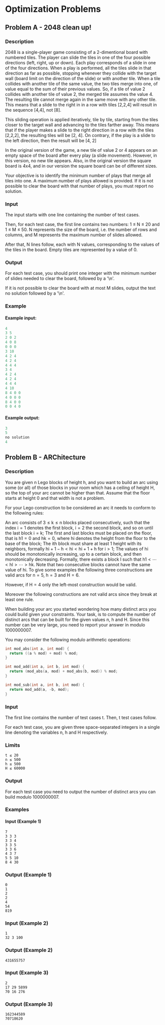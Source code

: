 # Optimization Problems

## Problem A - 2048 clean up!

### Description
2048 is a single-player game consisting of a 2-dimentional board with numbered tiles. The player can slide the tiles in one of the four possible directions (left, right, up or down). Each play corresponds of a slide in one of the four directions. When a play is performed, all the tiles slide in that direction as far as possible, stopping whenever they collide with the target wall (board limit on the direction of the slide) or with another tile. When a tile collides with another tile of the same value, the two tiles merge into one, of value equal to the sum of their previous values. So, if a tile of value 2 collides with another tile of value 2, the merged tile assumes the value 4. The resulting tile cannot merge again in the same move with any other tile. This means that a slide to the right in in a row with tiles [2,2,4] will result in the sequence [4,4], not [8].

This sliding operation is applied iteratively, tile by tile, starting from the tiles closer to the target wall and advancing to the tiles farther away. This means that if the player makes a slide to the right direction in a row with the tiles [2,2,2], the resulting tiles will be [2, 4]. On contrary, if the play is a slide to the left direction, then the result will be [4, 2]

In the original version of the game, a new tile of value 2 or 4 appears on an empty space of the board after every play (a slide movement). However, in this version, no new tile appears. Also, in the original version the square board is 4x4, and in our version the square board can be of different sizes.

Your objective is to identify the minimum number of plays that merge all tiles into one. A maximum number of plays allowed is provided. If it is not possible to clear the board with that number of plays, you must report no solution.

### Input
The input starts with one line containing the number of test cases.

Then, for each test case, the first line contains two numbers: 1 ≤ N ≤ 20 and 1 ≤ M ≤ 50. N represents the size of the board, i.e. the number of rows and columns, and M represents the maximum number of slides allowed.

After that, N lines follow, each with N values, corresponding to the values of the tiles in the board. Empty tiles are represented by a value of 0.

### Output
For each test case, you should print one integer with the minimum number of slides needed to clear the board, followed by a '\n'.

If it is not possible to clear the board with at most M slides, output the text no solution followed by a '\n'.

### Example
#### Example input:
```python
4
3 5
2 0 2 
4 0 8 
0 0 0 
3 10
4 2 4 
4 2 4 
4 4 4 
3 4
4 2 4 
4 2 4 
4 4 4 
4 10
8 4 0 0 
4 0 0 0 
8 4 0 0 
0 0 4 0
```
#### Example output:
```python
3
5
no solution
4
```

## Problem B - ARChitecture

### Description
You are given n Lego blocks of height h, and you want to build an arc using some (or all) of those blocks in your room which has a ceiling of height H, so the top of your arc cannot be higher than that. Assume that the floor starts at height 0 and that width is not a problem.

For your Lego construction to be considered an arc it needs to conform to the following rules:

An arc consists of 3 ≤ k ≤ n blocks placed consecutively, such that the index i = 1 denotes the first block, i = 2 the second block, and so on until the last block i = k;
The first and last blocks must be placed on the floor, that is h1 = 0 and hk = 0, where hi denotes the height from the floor to the base of the block;
The ith block must share at least 1 height with its neighbors, formally hi + 1 − h < hi < hi + 1 + h for i > 1;
The values of hi should be monotonically increasing, up to a certain block, and then monotonically decreasing. Formally, there exists a block l such that h1 < ⋯ < hl > ⋯ > hk. Note that two consecutive blocks cannot have the same value of hi.
To give some examples the following three constructions are valid arcs for n = 5, h = 3 and H = 6.

However, if H = 4 only the left-most construction would be valid.

Moreover the following constructions are not valid arcs since they break at least one rule.

When building your arc you started wondering how many distinct arcs you could build given your constraints. Your task, is to compute the number of distinct arcs that can be built for the given values n, h and H. Since this number can be very large, you need to report your answer in modulo 1000000007.

You may consider the following modulo arithmetic operations:
```cpp
int mod_abs(int a, int mod) {
  return ((a % mod) + mod) % mod;
}
```
```cpp
int mod_add(int a, int b, int mod) {
  return (mod_abs(a, mod) + mod_abs(b, mod)) % mod;
}
```
```cpp
int mod_sub(int a, int b, int mod) {
  return mod_add(a, -b, mod);
}
```

### Input
The first line contains the number of test cases t. Then, t test cases follow.

For each test case, you are given three space-separated integers in a single line denoting the variables n, h and H respectively.

### Limits
```
t ≤ 20
n ≤ 500
h ≤ 500
H ≤ 60000
```

### Output
For each test case you need to output the number of distinct arcs you can build modulo 1000000007.

### Examples
#### Input (Example 1)
```
7
3 3 3
3 3 4
3 3 5
3 3 6
4 3 7
5 5 10
8 4 30
```
### Output (Example 1)
```
0
1
2
2
4
54
819
```
### Input (Example 2)
```
1
32 3 100
```
### Output (Example 2)
```
431655757
```
### Input (Example 3)
```
2
17 29 5899
70 16 276
```
### Output (Example 3)
```
162344589
70718620
```
